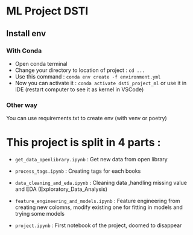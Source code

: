 # ML Project DSTI

## Install env 
### With Conda
* Open conda terminal
* Change your directory to location of project : ``cd ...``
* Use this command : ``conda env create -f environment.yml``
* Now you can activate it : ``conda activate dsti_project_ml`` or use it in IDE (restart computer to see it as kernel in VSCode)

### Other way

You can use requirements.txt to create env (with venv or poetry)

# This project is split in 4 parts :

* ``get_data_openlibrary.ipynb`` : Get new data from open library
* ``process_tags.ipynb`` : Creating tags for each books 
* ``data_cleaning_and_eda.ipynb`` : Cleaning data ,handling missing value and EDA (Exploratory_Data_Analysis)
* ``feature_engineering_and_models.ipynb`` : Feature engineering from creating new colomns, modify existing one for fitting in models and trying some models

* ``project.ipynb`` : First notebook of the project, doomed to disappear
